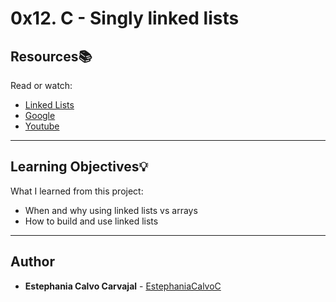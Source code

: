 # 0x12. C - Singly linked lists

## Resources:books:
Read or watch:
* [Linked Lists](https://intranet.hbtn.io/rltoken/2WOe5XO84Puxd4Y1FUJwVQ)
* [Google](https://intranet.hbtn.io/rltoken/jiyCC9L1Axkl_nEmuh4j3w)
* [Youtube](https://intranet.hbtn.io/rltoken/DcEVPdONWy2p1x8XPH53Uw)

---
## Learning Objectives:bulb:
What I learned from this project:

* When and why using linked lists vs arrays
* How to build and use linked lists
<!---
---

### [0. Print list](./ 0-print_list.c)
* Write a function that prints all the elements of a list_t list.


### [1. List length](./1-list_len.c)
* Write a function that returns the number of elements in a linked list_t list.


### [2. Add node](./2-add_node.c)
* Write a function that adds a new node at the beginning of a list_t list.


### [3. Add node at the end](./3-add_node_end.c)
* Write a function that adds a new node at the end of a list_t list.


### [4. Free list](./4-free_list.c)
* Write a function that frees a list_t list.
-->
---

## Author
* **Estephania Calvo Carvajal** - [EstephaniaCalvoC](https://github.com/EstephaniaCalvoC)
